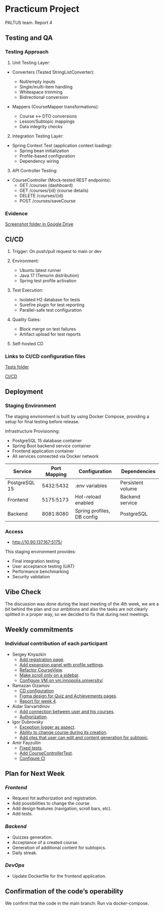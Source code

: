 # Practicum Project  
PALTUS team. Report 4

## Testing and QA

### Testing Approach
1. Unit Testing Layer:
- Converters (Tested StringListConverter):
  - Null/empty inputs
  - Single/multi-item handling
  - Whitespace trimming
  - Bidirectional conversion

- Mappers (CourseMapper transformations):
  - Course <-> DTO conversions
  - Lesson/Subtopic mappings
  - Data integrity checks

2. Integration Testing Layer:
- Spring Context Test (application context loading):
  - Spring bean initialization
  - Profile-based configuration
  - Dependency wiring
    
3. API Controller Testing:
- CourseController (Mock-tested REST endpoints):
  - GET /courses (dashboard)
  - GET /courses/{id} (course details)
  - DELETE /courses/{id}
  - POST /courses/saveCourse
 
### Evidence
[Screenshot folder in Google Drive](https://drive.google.com/file/d/19Ylxnkw9g5e4c_-syTJ1TetXSx5ajJ79/view?usp=sharing)
  

## CI/CD
1. Trigger: On push/pull request to main or dev
2. Environment:

   - Ubuntu latest runner
   - Java 17 (Temurin distribution)
   - Spring test profile activation
3. Test Execution:

   - Isolated H2 database for tests
   - Surefire plugin for test reporting
   - Parallel-safe test configuration
4. Quality Gates:

   - Block merge on test failures
   - Artifact upload for test reports
5. Self-hosted CD

### Links to CI/CD configuration files
[Tests folder](https://github.com/IU-Capstone-Project-2025/PALTUS/tree/main/backend/src/test)

[CI/CD](https://github.com/IU-Capstone-Project-2025/PALTUS/blob/main/.github/workflows/ci.yml)

## Deployment

### Staging Environment

The staging environment is built by using Docker Compose, providing a setup for final testing before release.

Infrastructure Provisioning:
- PostgreSQL 15 database container
- Spring Boot backend service container
- Frontend application container
- All services connected via Docker network



| Service             | Port Mapping   | Configuration               | Dependencies        |
|---------------------|----------------|-----------------------------|---------------------|
| PostgreSQL 15       | 5432:5432      | .env variables              | Persistent volume   |
| Frontend            | 5175:5173      | Hot-reload enabled          | Backend service     |
| Backend             | 8081:8080      | Spring profiles, DB config  | PostgreSQL          |

### Access 

- http://10.90.137.167:5175/

This staging environment provides:

- Final integration testing
- User acceptance testing (UAT)
- Performance benchmarking
- Security validation


## Vibe Check

The discussion was done during the least meeting of the 4th week, we are a bit behind the plan and our ambitions and also the tasks are not clearly splitted in a proper way, so we decided to fix that during next meetings.

## Weekly commitments

### Individual contribution of each participant

- Sergey Knyazkin
  - [Add registration page](https://github.com/IU-Capstone-Project-2025/PALTUS/commit/24bf50bdfe00fdbfc8776402149b3b9e3bebc3ad).
  - [Add expansion panel with profile settings](https://github.com/IU-Capstone-Project-2025/PALTUS/commit/3aa5809ae0d69c7070c1a333944d0617a976692a).
  - [Refactor CourseView](https://github.com/IU-Capstone-Project-2025/PALTUS/commit/9a70e90f43f6ce7d05484bc269e4d45b7558e76b).
  - [Make scroll only on a sidebar](https://github.com/IU-Capstone-Project-2025/PALTUS/commit/5102a5c8df8831013327ba5e989469175fa382d1).
  - [Configure VM on vm.innopolis.university/](http://10.90.137.167:5175/)
- Ramazan Gizamov
  - [CD configuration](https://github.com/IU-Capstone-Project-2025/PALTUS/commit/47d41ba67590b14d458220864074ab30dbdc2b01)
  - [Figma design for Quiz and Achievements pages](https://www.figma.com/proto/rvNoC6oOC2Xe5y7yWIhLuN/Demo-visuals?node-id=0-1&t=lkMobF4VojzpdDli-1).
  - [Report for week 4](https://github.com/poeticlama/PALTUS/new/master/content/docs/2025/PALTUS/week4.md).
- Aidar Sarvartdinov
  - [Add connection between user and his courses](https://github.com/IU-Capstone-Project-2025/PALTUS/commit/c4c6b3e3d4af33f4f3a71083c3e26024c0b4462a).
  - [Authorization](https://github.com/IU-Capstone-Project-2025/PALTUS/commit/05c6667c6561bdf36bb5c7a38bad6413c8fcfa9a).
- Igor Dubrovsky
  - [Exception logger as aspect](https://github.com/IU-Capstone-Project-2025/PALTUS/commit/44adbb2e711ad8a88ec12f821f176d086d7e0d5a).
  - [Ability to change course during its creation](https://github.com/IU-Capstone-Project-2025/PALTUS/commit/2122028a405931147213f3c8306ee94f15fa41a8).
  - [Add otes that user can edit and content generation for subtopic](https://github.com/IU-Capstone-Project-2025/PALTUS/commit/108c6fb84f58798eb4bb15220138b10e6ab93440).
- Amir Fayzullin
  - [Fixed tests](https://github.com/IU-Capstone-Project-2025/PALTUS/commit/1492366198120431bc02dd71f990179c05f6580b).
  - [Add CourseControllerTest](https://github.com/IU-Capstone-Project-2025/PALTUS/commit/0ea7c16fe1c9d3c31c9cf31d73660cdbd48f643e).
  - [Configure CI](https://github.com/IU-Capstone-Project-2025/PALTUS/commit/cef58cb62486169ff81735848f481558d393c068)

## Plan for Next Week

### *Frontend*
- Request fot authorization and registration.
- Add possibilities to change the course.
- Add design features (navigation, scroll bars, etc).
- Add tests.

### *Backend*
- Quizzes generation.
- Acceptance of a created course.
- Generation of additional content for subtopics.
- Daily streak.

### *DevOps*
- Update Dockerfile for the frontend application.

## Confirmation of the code’s operability

We confirm that the code in the main branch:
Run via docker-compose.

